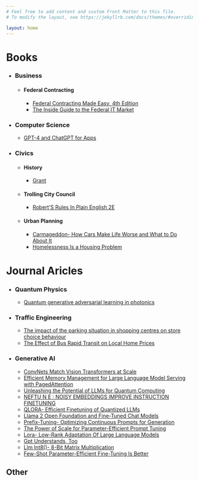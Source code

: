 ```yaml
---
# Feel free to add content and custom Front Matter to this file.
# To modify the layout, see https://jekyllrb.com/docs/themes/#overriding-theme-defaults

layout: home
---
```


# Books

* ### Business
    * #### Federal Contracting
      - [Federal Contracting Made Easy, 4th Edition](summaries/federalcontractingmadeeasy4thedition/index.html)
      - [The Inside Guide to the Federal IT Market](summaries/theinsideguidetothefederalitmarket/index.html)
* ### Computer Science
  - [GPT-4 and ChatGPT for Apps](summaries/gpt4andchatgptforapps/index.html)

* ### Civics
  * #### History
    - [Grant](summaries/grant/index.html)
  * #### Trolling City Council
    - [Robert'S Rules In Plain English 2E](summaries/robertsrulesinplainenglish2e/index.html)
  * #### Urban Planning
      - [Carmageddon- How Cars Make Life Worse and What to Do About It](summaries/carmageddonhowcarsmakelifeworseandwhattodoaboutit/index.html)
      - [Homelessness Is a Housing Problem](summaries/homelessnessisahousingproblem/index.html)



# Journal Aricles

* ### Quantum Physics
  - [Quantum generative adversarial learning in photonics](summaries/quantumgenerativeadversariallearninginphotonics/index.html)
* ### Traffic Engineering
  - [The impact of the parking situation in shopping centres on store choice behaviour](summaries/theimpactoftheparkingsituationinshoppingcentresonstorechoicebehaviour/index.html)
  - [The Effect of Bus Rapid Transit on Local Home Prices](summaries/theeffectofbusrapidtransitonlocalhomeprices/index.html)
* ### Generative AI
  - [ConvNets Match Vision Transformers at Scale](summaries/convnetsmatchvisiontransformersatscale/index.html)
  - [Efficient Memory Management for Large Language Model Serving with PagedAttention](summaries/efficientmemorymanagementforlargelanguagemodelservingwithpagedattention/index.html)
  - [Unleashing the Potential of LLMs for Quantum Computing](summaries/unleashingthepotentialofllmsforquantumcomputing/index.html)
  - [NEFTU N E : NOISY EMBEDDINGS IMPROVE INSTRUCTION FINETUNING](summaries/neftunenoisyembeddingsimproveinstructionfinetuning/index.html)
  - [QLORA- Efficient Finetuning of Quantized LLMs](summaries/qloraefficientfinetuningofquantizedllms/index.html)
  - [Llama 2 Open Foundation and Fine-Tuned Chat Models](summaries/llama2openfoundationandfinetunedchatmodels/index.html)
  - [Prefix-Tuning- Optimizing Continuous Prompts for Generation](summaries/prefixtuningoptimizingcontinuouspromptsforgeneration/index.html)
  - [The Power of Scale for Parameter-Efficient Prompt Tuning](summaries/thepowerofscaleforparameterefficientprompttuning/index.html)
  - [Lora- Low-Rank Adaptation Of Large Language Models](summaries/loralowrankadaptationoflargelanguagemodels/index.html)
  - [Gpt Understands, Too](summaries/gptunderstandstoo/index.html)
  - [Llm Int8()- 8-Bit Matrix Multiplication](summaries/llmint88bitmatrixmultiplication/index.html)
  - [Few-Shot Parameter-Efficient Fine-Tuning Is Better](summaries/fewshotparameterefficientfinetuningisbetter/index.html)



## Other





